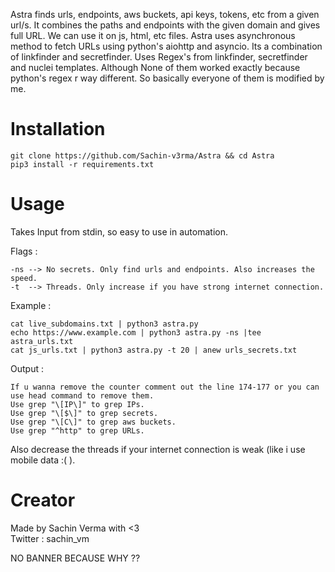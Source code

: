 Astra finds urls, endpoints, aws buckets, api keys, tokens, etc from a given url/s. It combines the paths and endpoints with the given domain and
gives full URL. We can use it on js, html, etc files.
Astra uses asynchronous method to fetch URLs using python's aiohttp and asyncio.
Its a combination of linkfinder and secretfinder. Uses Regex's from linkfinder, secretfinder and nuclei templates. 
Although None of them worked exactly because python's regex r way different.
So basically everyone of them is modified by me.

# Installation
	git clone https://github.com/Sachin-v3rma/Astra && cd Astra
	pip3 install -r requirements.txt

# Usage

Takes Input from stdin, so easy to use in automation.

Flags : 
	
	-ns --> No secrets. Only find urls and endpoints. Also increases the speed.
	-t  --> Threads. Only increase if you have strong internet connection.

Example :	

	cat live_subdomains.txt | python3 astra.py
	echo https://www.example.com | python3 astra.py -ns |tee astra_urls.txt
	cat js_urls.txt | python3 astra.py -t 20 | anew urls_secrets.txt

Output :

	If u wanna remove the counter comment out the line 174-177 or you can use head command to remove them. 
	Use grep "\[IP\]" to grep IPs.
	Use grep "\[$\]" to grep secrets.
	Use grep "\[C\]" to grep aws buckets.
	Use grep "^http" to grep URLs.


Also decrease the threads if your internet connection is weak (like i use mobile data :( ).

# Creator

Made by Sachin Verma with <3 </br>
Twitter : sachin_vm

NO BANNER BECAUSE WHY ??

